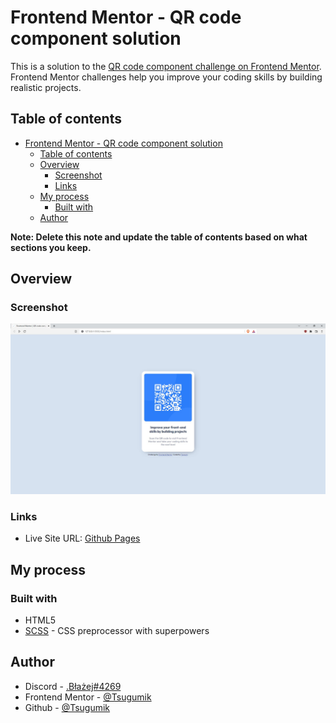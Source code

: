 # Frontend Mentor - QR code component solution

This is a solution to the [QR code component challenge on Frontend Mentor](https://www.frontendmentor.io/challenges/qr-code-component-iux_sIO_H). Frontend Mentor challenges help you improve your coding skills by building realistic projects. 

## Table of contents

- [Frontend Mentor - QR code component solution](#frontend-mentor---qr-code-component-solution)
  - [Table of contents](#table-of-contents)
  - [Overview](#overview)
    - [Screenshot](#screenshot)
    - [Links](#links)
  - [My process](#my-process)
    - [Built with](#built-with)
  - [Author](#author)

**Note: Delete this note and update the table of contents based on what sections you keep.**

## Overview

### Screenshot

![](./screenshot.jpg)

### Links

- Live Site URL: [Github Pages](https://tsugumik.github.io/frontend-mentor-qr-code-component/)

## My process

### Built with

- HTML5
- [SCSS](https://sass-lang.com/) - CSS preprocessor with superpowers

## Author

- Discord - [.Błażej#4269](https://discord.com/users/360024962540765184)
- Frontend Mentor - [@Tsugumik](https://www.frontendmentor.io/profile/Tsugumik)
- Github - [@Tsugumik](https://github.com/Tsugumik)